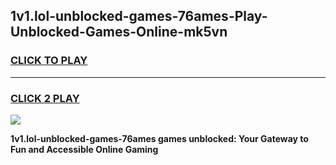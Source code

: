 
## 1v1.lol-unblocked-games-76ames-Play-Unblocked-Games-Online-mk5vn
<h3>
<a href="https://premium76.site?title=1v1.lol-unblocked-games-76ames&ref=25A">CLICK TO PLAY</a></h3>
<hr>

<h3>
<a href="https://premium76.site?title=1v1.lol-unblocked-games-76ames&ref=25A">CLICK 2 PLAY</a>
  
</h3>

<a href="https://premium76.site?title=1v1.lol-unblocked-games-76ames&ref=25A"><img src="https://clearcache.store/games.png"></a>


**1v1.lol-unblocked-games-76ames games unblocked: Your Gateway to Fun and Accessible Online Gaming**
